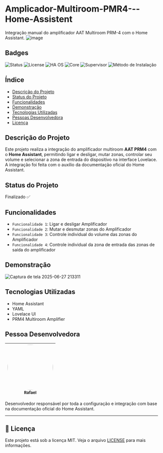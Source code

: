 # Amplicador-Multiroom-PMR4---Home-Assistent
Integração manual do amplificador AAT Multiroom PRM-4 com o Home Assistant.
![image](https://github.com/user-attachments/assets/a2ddfd10-8433-4bbd-be88-57444a691bf8)

## Badges
![Status](https://img.shields.io/badge/status-finalizado-brightgreen)
![License](https://img.shields.io/badge/license-MIT-blue)
![HA OS](https://img.shields.io/badge/Home_Assistant_OS-15.2-blue)
![Core](https://img.shields.io/badge/Core-2025.6.0-blue)
![Supervisor](https://img.shields.io/badge/Supervisor-2025.06.2-blue)
![Método de Instalação](https://img.shields.io/badge/Instalação-HassOS-informational)

## Índice
- [Descrição do Projeto](#descrição-do-projeto)
- [Status do Projeto](#status-do-projeto)
- [Funcionalidades](#funcionalidades)
- [Demonstração](#demonstração)
- [Tecnologias Utilizadas](#tecnologias-utilizadas)
- [Pessoas Desenvolvedora](#pessoa-desenvolvedora)
- [Licença](#licença)

## Descrição do Projeto
Este projeto realiza a integração do amplificador multiroom **AAT PRM4** com o **Home Assistant**, permitindo ligar e desligar, mutar zonas, controlar seu volume e selecionar a zona de entrada do dispositivo na interface Lovelace. A integração foi feita com o auxílio da documentação oficial do Home Assistant.

## Status do Projeto
Finalizado ✅ 

## Funcionalidades
- `Funcionalidade 1`: Ligar e desligar Amplificador
- `Funcionalidade 2`: Mutar e desmutar zonas do Amplificador
- `Funcionalidade 3`: Controle individual do volume das zonas do Amplificador
- `Funcionalidade 4`: Controle individual da zona de entrada das zonas de saída do amplificador

## Demonstração
![Captura de tela 2025-06-27 213311](https://github.com/user-attachments/assets/83d51f4c-8f19-4393-ab04-8a7ac18939e0)

## Tecnologias Utilizadas
- Home Assistant
- YAML
- Lovelace UI
- PRM4 Multiroom Amplifier

## Pessoa Desenvolvedora
| [<img src="https://github.com/MagicRafa01.png" width="150" style="border-radius: 50%"><br><sub>Rafael</sub>](https://github.com/MagicRafa01) |
|:---:|

  Desenvolvedor responsável por toda a configuração e integração com base na documentação oficial do Home Assistant.

---

## 📄 Licença

Este projeto está sob a licença MIT. Veja o arquivo [LICENSE](License) para mais informações.
